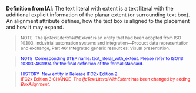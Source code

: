 **Definition
from IAI**: The text literal with extent is a text literal with the additional explicit information of the planar extent (or surrounding text box). An alignment attribute defines, how the text box is aligned to the placement and how it may expand.

> <small>NOTE&nbsp;
The <i>IfcTextLiteralWithExtent</i>
is an entity that had been adopted from ISO 10303, Industrial
automation systems and integration&mdash;Product data
representation
and exchange, Part 46: Integrated generic resources: Visual
presentation. </small>

> <font color="#0000ff"><small>NOTE&nbsp;
Corresponding
STEP name:
text_literal_with_extent. Please refer to ISO/IS 10303-46:1994 for the
final definition of the formal standard.</small>
  </font>

> <small><font color="#0000ff">HISTORY&nbsp; New entity in
Release IFC2x Edition 2.
  </font><br>
  <font color="#ff0000">IFC2x
Edition 3 CHANGE &nbsp;The <i>IfcTextLiteralWithExtent</i>
has
been changed
by adding <i>BoxAlignment</i>.</font></small>
